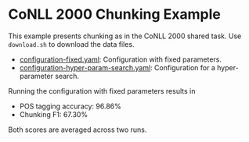 # CoNLL 2000 Chunking Example
This example presents chunking as in the CoNLL 2000 shared task.
Use `download.sh` to download the data files.

* [configuration-fixed.yaml](./configuration-fixed.yaml): Configuration with fixed parameters.
* [configuration-hyper-param-search.yaml](./configuration-hyper-param-search.yaml): Configuration for a hyper-parameter search.

Running the configuration with fixed parameters results in

* POS tagging accuracy: 96.86%
* Chunking F1: 67.30%

Both scores are averaged across two runs.